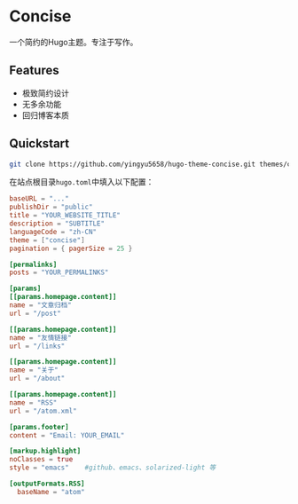 # Concise

一个简约的Hugo主题。专注于写作。

## Features

- 极致简约设计
- 无多余功能
- 回归博客本质

## Quickstart

```bash
git clone https://github.com/yingyu5658/hugo-theme-concise.git themes/concise
```

在站点根目录`hugo.toml`中填入以下配置：

```toml
baseURL = "..."
publishDir = "public"
title = "YOUR_WEBSITE_TITLE"
description = "SUBTITLE"
languageCode = "zh-CN"
theme = ["concise"]
pagination = { pagerSize = 25 }

[permalinks]
posts = "YOUR_PERMALINKS"

[params]
[[params.homepage.content]]
name = "文章归档"
url = "/post"

[[params.homepage.content]]
name = "友情链接"
url = "/links"

[[params.homepage.content]]
name = "关于"
url = "/about"

[[params.homepage.content]]
name = "RSS"
url = "/atom.xml"

[params.footer]
content = "Email: YOUR_EMAIL"

[markup.highlight]
noClasses = true 
style = "emacs"    #github、emacs、solarized-light 等

[outputFormats.RSS]
  baseName = "atom"
```
